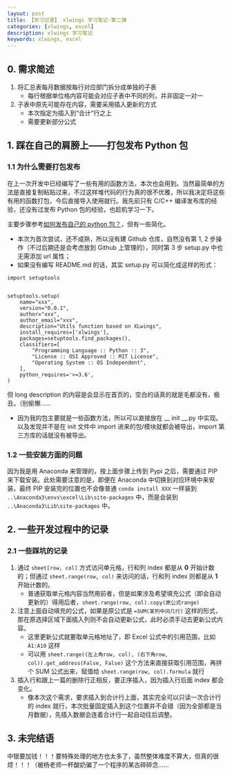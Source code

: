 ```yaml
---
layout: post
title: 【学习记录】 xlwings 学习笔记·第二弹
categories: [xlwings, excel]
description: xlwings 学习笔记
keywords: xlwings, excel
---
```


## 0. 需求简述

1. 将汇总表每月数据按每行对应部门拆分成单独的子表
	- 每行根据单位格内容可能会对应子表中不同的列，并非固定一对一
2. 子表中原先可能存在内容，需要采用插入更新的方式
	- 本次指定为插入到“合计”行之上
	- 需要更新部分公式

## 1. 踩在自己的肩膀上——打包发布 Python 包

### 1.1 为什么需要打包发布

在上一次开发中已经编写了一些有用的函数方法，本次也会用到。当然最简单的方法是直接复制粘贴过来，不过这样堆代码的行为真的很不优雅，所以我决定将这些有用的函数打包，今后直接导入使用就行。我先前只有 C/C++ 编译发布库的经验，还没有过发布 Python 包的经验，也趁机学习一下。

主要步骤参考[如何发布自己的 python 包？](https://juejin.cn/post/6844903950550827022)，但有一些简化。

- 本次为首次尝试，还不成熟，所以没有建 Github 仓库，自然没有第 1, 2 步操作（不过后期还是会考虑放到 Github 上管理的），同时第 3 步 setup.py 中也无需添加 url 属性；
- 如果没有编写 README.md 的话，其实 setup.py 可以简化成这样的形式：

```
import setuptools


setuptools.setup(
    name="xxx",
    version="0.0.1",
    author="xxx",
    author_email="xxx",
    description="Utils function based on XLwings",
    install_requires=['xlwings'],
    packages=setuptools.find_packages(),
    classifiers=[
        "Programming Language :: Python :: 3",
        "License :: OSI Approved :: MIT License",
        "Operating System :: OS Independent",
    ],
    python_requires='>=3.6',
)
```

但 long description 的内容是会显示在首页的，空白的话真的就是毛都没有，极丑。（别偷懒……

- 因为我的包主要就是一些函数方法，所以可以直接放在 __ init __.py 中实现。 以及发现并不是在 init 文件中 import 进来的包/模块就都会被导出，import 第三方库的话就没有被导出。  

### 1.2 一些安装方面的问题

因为我是用 Anaconda 来管理的，按上面步骤上传到 Pypi 之后，需要通过 PIP 来下载安装。此处需要注意的是，即便在 Anaconda 中切换到对应环境中来安装，最终 PIP 安装完的位置也不会像普通 `conda install XXX` 一样装到 `..\Anaconda3\envs\excel\Lib\site-packages` 中，而是会装到 `..\Anaconda3\Lib\site-packages` 中。

## 2. 一些开发过程中的记录

### 2.1 一些踩坑的记录

1. 通过 `sheet[row, col]` 方式访问单元格，行和列 index 都是从 **0** 开始计数的；但通过 `sheet.range(row, col)` 来访问的话，行和列 index 则都是从 **1** 开始计数的。
	- 普通获取单元格内容当然用前者，但是如果涉及希望填充公式（即会自动更新的）得用后者，`sheet.range(row, col).copy(原公式range)`
2. 注意上面自动填充的公式，如果是原公式是 `=SUM(某列中间几行)` 这样的形式，那在原选择区域下面插入列则不会自动更新公式，此时必须手动去更新公式内容。
	- 这里更新公式就要取单元格地址了，即 Excel 公式中的引用范围，比如 `A1:A10` 这样
	- 可以用 `sheet.range((左上角row, col), (右下角row, col)).get_address(False, False)` 这个方法来直接获取引用范围，再拼个 SUM 公式出来，赋值给 `sheet.range(row, col).formula` 就行
3. 插入行和跟上一篇的删除行正相反，要正序插入，因为插入行后面 index 都会变化。
	- 像本次这个需求，要求插入到合计行上面，其实完全可以只读一次合计行的 index 就行，本次批量固定插入到这个位置并不会错（因为全部都是当月数据），先插入数据会连着合计行一起自动往后调整。


## 3. 未完结语

中银要加钱！！！要特殊处理的地方也太多了，虽然整体难度不算大，但真的很烦！！！（被杨老师一杯酸奶骗了一个程序的某古碎碎念……